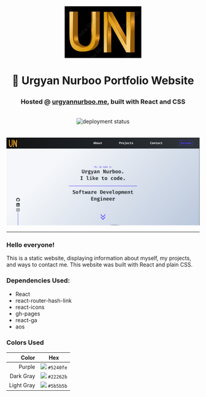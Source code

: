 <div align="center">
  <img width="200" alt="personal brand logo" src="/readme-logo.png">
</div>
  
# <p align="center">👋 Urgyan Nurboo Portfolio Website</p>
### <p align="center"> Hosted @ <a href="https://urgyannurbooportfolio.netlify.app/">urgyannurboo.me</a>, built with React and CSS </p>

<br />

<div align="center">
  <img src="https://app.travis-ci.com/urgyannurboo/urgyannurboo.github.io.svg?branch=master" alt="deployment status"/>
</div>

<br />
<br />

<img width="1440" alt="landing page" src="/readme-front-pic.png">

---

### Hello everyone!

This is a static website, displaying information about myself, my projects, and ways to contact me.
This website was built with React and plain CSS.

### Dependencies Used:

- React
- react-router-hash-link
- react-icons
- gh-pages
- react-ga
- aos

### Colors Used

|      Color | Hex                                                                                      |
| ---------: | ---------------------------------------------------------------------------------------- |
|     Purple | ![](https://img.shields.io/badge/%20-%235240fe.svg?style=flat&logoColor=white) `#5240fe` |
|  Dark Gray | ![](https://img.shields.io/badge/%20-%2322262b.svg?style=flat&logoColor=white) `#22262b` |
| Light Gray | ![](https://img.shields.io/badge/%20-%235b5b5b.svg?style=flat&logoColor=white) `#5b5b5b` |
